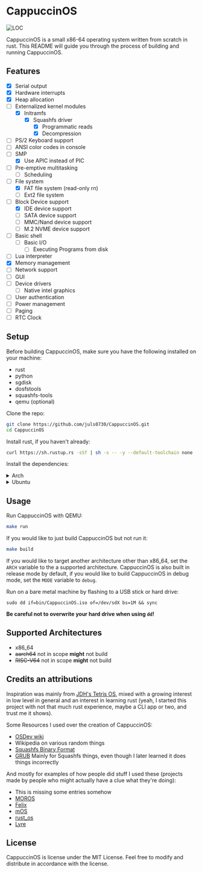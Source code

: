 # CappuccinOS

![LOC](https://img.shields.io/endpoint?url=https://gist.githubusercontent.com/juls0730/c16f26c4c5ab7f613fe758c913f9e71f/raw/cappuccinos-loc.json)

CappuccinOS is a small x86-64 operating system written from scratch in rust. This README will guide you through the process of building and running CappuccinOS.

## Features

- [x] Serial output
- [x] Hardware interrupts
- [x] Heap allocation
- [ ] Externalized kernel modules
  - [x] Initramfs
    - [x] Squashfs driver
      - [x] Programmatic reads
      - [x] Decompression
- [ ] PS/2 Keyboard support
- [ ] ANSI color codes in console
- [ ] SMP
  - [x] Use APIC instead of PIC
- [ ] Pre-emptive multitasking
  - [ ] Scheduling
- [ ] File system
  - [x] FAT file system (read-only rn)
  - [ ] Ext2 file system
- [ ] Block Device support
  - [x] IDE device support
  - [ ] SATA device support
  - [ ] MMC/Nand device support
  - [ ] M.2 NVME device support
- [ ] Basic shell
  - [ ] Basic I/O
    - [ ] Executing Programs from disk
- [ ] Lua interpreter
- [x] Memory management
- [ ] Network support
- [ ] GUI
- [ ] Device drivers
  - [ ] Native intel graphics
- [ ] User authentication
- [ ] Power management
- [ ] Paging
- [ ] RTC Clock

## Setup

Before building CappuccinOS, make sure you have the following installed on your machine:

- rust
- python
- sgdisk
- dosfstools
- squashfs-tools
- qemu (optional)

Clone the repo:

```BASH
git clone https://github.com/juls0730/CappuccinOS.git
cd CappuccinOS
```

Install rust, if you haven't already:

```BASH
curl https://sh.rustup.rs -sSf | sh -s -- -y --default-toolchain none
```

Install the dependencies:

<details>
    <summary>Arch</summary>

    sudo pacman -S gptfdisk dosfstools squashfs-tools python
    # Optionally
    sudo pacman -S qemu-system-x86

</details>

<details>
    <summary>Ubuntu</summary>
    Python should be installed by default, and if it's not, make an issue or a PR and I'll fix it

    sudo apt install gdisk dosfstools squashfs-tools
    # Optionally
    sudo apt install qemu

</details>

## Usage

Run CappuccinOS with QEMU:

```BASH
make run
```

If you would like to just build CappuccinOS but not run it:

```BASH
make build
```

If you would like to target another architecture other than x86_64, set the `ARCH` variable to the a supported architecture. CappuccinOS is also built in release mode by default, if you would like to build CappuccinOS in debug mode, set the `MODE` variable to `debug`.

Run on a bare metal machine by flashing to a USB stick or hard drive:

```
sudo dd if=bin/CappuccinOS.iso of=/dev/sdX bs=1M && sync
```

**Be careful not to overwrite your hard drive when using `dd`!**

## Supported Architectures

- x86_64
- ~~aarch64~~ not in scope **might** not build
- ~~RISC-V64~~ not in scope **might** not build

## Credits an attributions

Inspiration was mainly from [JDH's Tetris OS](https://www.youtube.com/watch?v=FaILnmUYS_U), mixed with a growing interest in low level in general and an interest in learning rust (yeah, I started this project with not that much rust experience, maybe a CLI app or two, and trust me it shows).

Some Resources I used over the creation of CappuccinOS:

- [OSDev wiki](https://wiki.osdev.org)
- Wikipedia on various random things
- [Squashfs Binary Format](https://dr-emann.github.io/squashfs/squashfs.html)
- [GRUB](https://www.gnu.org/software/grub/grub-download.html) Mainly for Squashfs things, even though I later learned it does things incorrectly

And mostly for examples of how people did stuff I used these (projects made by people who might actually have a clue what they're doing):

- This is missing some entries somehow
- [MOROS](https://github.com/vinc/moros)
- [Felix](https://github.com/mrgian/felix)
- [mOS](https://github.com/Moldytzu/mOS)
- [rust_os](https://github.com/thepowersgang/rust_os/tree/master)
- [Lyre](https://github.com/Lyre-OS/klyre)

## License

CappuccinOS is license under the MIT License. Feel free to modify and distribute in accordance with the license.

